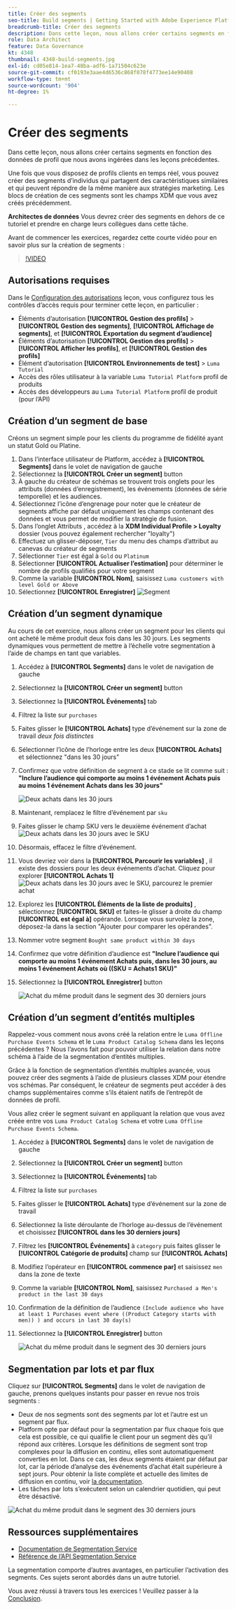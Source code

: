```yaml
---
title: Créer des segments
seo-title: Build segments | Getting Started with Adobe Experience Platform for Data Architects and Data Engineers
breadcrumb-title: Créer des segments
description: Dans cette leçon, nous allons créer certains segments en fonction des données de profil que nous avons ingérées dans les leçons précédentes.
role: Data Architect
feature: Data Governance
kt: 4348
thumbnail: 4348-build-segments.jpg
exl-id: cd05e814-1ea7-48ba-adf6-1a71504c623e
source-git-commit: cf0193e3aae4d6536c868f078f4773ee14e90408
workflow-type: tm+mt
source-wordcount: '904'
ht-degree: 1%

---
```


# Créer des segments

<!-- 30 min-->
Dans cette leçon, nous allons créer certains segments en fonction des données de profil que nous avons ingérées dans les leçons précédentes.

Une fois que vous disposez de profils clients en temps réel, vous pouvez créer des segments d’individus qui partagent des caractéristiques similaires et qui peuvent répondre de la même manière aux stratégies marketing. Les blocs de création de ces segments sont les champs XDM que vous avez créés précédemment.

**Architectes de données** Vous devrez créer des segments en dehors de ce tutoriel et prendre en charge leurs collègues dans cette tâche.

Avant de commencer les exercices, regardez cette courte vidéo pour en savoir plus sur la création de segments :
>[!VIDEO](https://video.tv.adobe.com/v/27254?quality=12&learn=on)


## Autorisations requises

Dans le [Configuration des autorisations](configure-permissions.md) leçon, vous configurez tous les contrôles d’accès requis pour terminer cette leçon, en particulier :

* Éléments d’autorisation **[!UICONTROL Gestion des profils]** > **[!UICONTROL Gestion des segments]**, **[!UICONTROL Affichage de segments]**, et **[!UICONTROL Exportation du segment d’audience]**
* Éléments d’autorisation **[!UICONTROL Gestion des profils]** > **[!UICONTROL Afficher les profils]**, et **[!UICONTROL Gestion des profils]**
* Élément d’autorisation **[!UICONTROL Environnements de test]** > `Luma Tutorial`
* Accès des rôles utilisateur à la variable `Luma Tutorial Platform` profil de produits
* Accès des développeurs au `Luma Tutorial Platform` profil de produit (pour l’API)

## Création d’un segment de base

Créons un segment simple pour les clients du programme de fidélité ayant un statut Gold ou Platine.

1. Dans l’interface utilisateur de Platform, accédez à **[!UICONTROL Segments]** dans le volet de navigation de gauche
1. Sélectionnez la **[!UICONTROL Créer un segment]** button
1. À gauche du créateur de schémas se trouvent trois onglets pour les attributs (données d’enregistrement), les événements (données de série temporelle) et les audiences.
1. Sélectionnez l’icône d’engrenage pour noter que le créateur de segments affiche par défaut uniquement les champs contenant des données et vous permet de modifier la stratégie de fusion.
1. Dans l’onglet Attributs , accédez à la **XDM Individual Profile > Loyalty** dossier (vous pouvez également rechercher &quot;loyalty&quot;)
1. Effectuez un glisser-déposer, `Tier` du menu des champs d’attribut au canevas du créateur de segments
1. Sélectionner `Tier` est égal à `Gold` ou `Platinum`
1. Sélectionner **[!UICONTROL Actualiser l’estimation]** pour déterminer le nombre de profils qualifiés pour votre segment
1. Comme la variable **[!UICONTROL Nom]**, saisissez `Luma customers with level Gold or Above`
1. Sélectionnez **[!UICONTROL Enregistrer]**
   ![Segment](assets/segment-goldOrAbove.png)

<!--## Build a sequential segment-->

## Création d’un segment dynamique

Au cours de cet exercice, nous allons créer un segment pour les clients qui ont acheté le même produit deux fois dans les 30 jours. Les segments dynamiques vous permettent de mettre à l’échelle votre segmentation à l’aide de champs en tant que variables.

1. Accédez à **[!UICONTROL Segments]** dans le volet de navigation de gauche
1. Sélectionnez la **[!UICONTROL Créer un segment]** button
1. Sélectionnez la **[!UICONTROL Événements]** tab
1. Filtrez la liste sur `purchases`
1. Faites glisser le **[!UICONTROL Achats]** type d’événement sur la zone de travail _deux fois distinctes_
1. Sélectionner l’icône de l’horloge entre les deux **[!UICONTROL Achats]** et sélectionnez &quot;dans les 30 jours&quot;
1. Confirmez que votre définition de segment à ce stade se lit comme suit : **&quot;Inclure l’audience qui comporte au moins 1 événement Achats puis au moins 1 événement Achats dans les 30 jours&quot;**

   ![Deux achats dans les 30 jours](assets/segment-twoPurchases.png)
1. Maintenant, remplacez le filtre d’événement par `sku`
1. Faites glisser le champ SKU vers le deuxième événement d’achat
   ![Deux achats dans les 30 jours avec le SKU](assets/segment-twoPurchases-addSku.png)
1. Désormais, effacez le filtre d’événement.
1. Vous devriez voir dans la **[!UICONTROL Parcourir les variables]** , il existe des dossiers pour les deux événements d’achat. Cliquez pour explorer **[!UICONTROL Achats 1]**\
   ![Deux achats dans les 30 jours avec le SKU, parcourez le premier achat](assets/segment-twoPurchases-browsePurchaseOne.png)
1. Explorez les **[!UICONTROL Éléments de la liste de produits]** , sélectionnez **[!UICONTROL SKU]** et faites-le glisser à droite du champ **[!UICONTROL est égal à]** opérande. Lorsque vous survolez la zone, déposez-la dans la section &quot;Ajouter pour comparer les opérandes&quot;.
1. Nommer votre segment `Bought same product within 30 days`
1. Confirmez que votre définition d’audience est **&quot;Inclure l’audience qui comporte au moins 1 événement Achats puis, dans les 30 jours, au moins 1 événement Achats où ((SKU = Achats1 SKU)&quot;**
1. Sélectionnez la **[!UICONTROL Enregistrer]** button

   ![Achat du même produit dans le segment des 30 derniers jours](assets/segment-boughtSameProduct.png)

## Création d’un segment d’entités multiples

Rappelez-vous comment nous avons créé la relation entre le `Luma Offline Purchase Events Schema` et le `Luma Product Catalog Schema` dans les leçons précédentes ? Nous l’avons fait pour pouvoir utiliser la relation dans notre schéma à l’aide de la segmentation d’entités multiples.

Grâce à la fonction de segmentation d’entités multiples avancée, vous pouvez créer des segments à l’aide de plusieurs classes XDM pour étendre vos schémas. Par conséquent, le créateur de segments peut accéder à des champs supplémentaires comme s’ils étaient natifs de l’entrepôt de données de profil.

Vous allez créer le segment suivant en appliquant la relation que vous avez créée entre vos `Luma Product Catalog Schema` et votre `Luma Offline Purchase Events Schema`.

1. Accédez à **[!UICONTROL Segments]** dans le volet de navigation de gauche
1. Sélectionnez la **[!UICONTROL Créer un segment]** button
1. Sélectionnez la **[!UICONTROL Événements]** tab
1. Filtrez la liste sur `purchases`
1. Faites glisser le **[!UICONTROL Achats]** type d’événement sur la zone de travail
1. Sélectionnez la liste déroulante de l’horloge au-dessus de l’événement et choisissez **[!UICONTROL dans les 30 derniers jours]**
1. Filtrez les **[!UICONTROL Événements]** à `category` puis faites glisser le **[!UICONTROL Catégorie de produits]** champ sur **[!UICONTROL Achats]**
1. Modifiez l’opérateur en **[!UICONTROL commence par]** et saisissez `men` dans la zone de texte
1. Comme la variable **[!UICONTROL Nom]**, saisissez `Purchased a Men's product in the last 30 days`
1. Confirmation de la définition de l’audience `(Include audience who have at least 1 Purchases event where ((Product Category starts with men)) ) and occurs in last 30 day(s)`
1. Sélectionnez la **[!UICONTROL Enregistrer]** button

   ![Achat du même produit dans le segment des 30 derniers jours](assets/segment-purchasedMens.png)

## Segmentation par lots et par flux

Cliquez sur **[!UICONTROL Segments]** dans le volet de navigation de gauche, prenons quelques instants pour passer en revue nos trois segments :

* Deux de nos segments sont des segments par lot et l’autre est un segment par flux.
* Platform opte par défaut pour la segmentation par flux chaque fois que cela est possible, ce qui qualifie le client pour un segment dès qu’il répond aux critères. Lorsque les définitions de segment sont trop complexes pour la diffusion en continu, elles sont automatiquement converties en lot. Dans ce cas, les deux segments étaient par défaut par lot, car la période d’analyse des événements d’achat était supérieure à sept jours. Pour obtenir la liste complète et actuelle des limites de diffusion en continu, voir [la documentation](https://experienceleague.adobe.com/docs/experience-platform/segmentation/ui/streaming-segmentation.html).
* Les tâches par lots s’exécutent selon un calendrier quotidien, qui peut être désactivé.

![Achat du même produit dans le segment des 30 derniers jours](assets/segment-review.png)

## Ressources supplémentaires

* [Documentation de Segmentation Service](https://experienceleague.adobe.com/docs/experience-platform/segmentation/home.html?lang=fr)
* [Référence de l’API Segmentation Service](https://www.adobe.io/experience-platform-apis/references/segmentation/)

La segmentation comporte d’autres avantages, en particulier l’activation des segments. Ces sujets seront abordés dans un autre tutoriel.

Vous avez réussi à travers tous les exercices ! Veuillez passer à la [Conclusion](conclusion.md).
